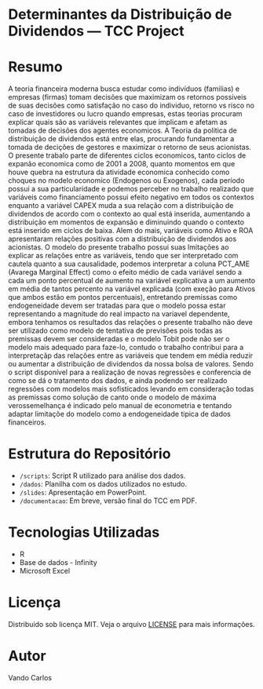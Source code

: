 # Determinantes da Distribuição de Dividendos — TCC Project

# Resumo

A teoria financeira moderna busca estudar como indivíduos (familias) e empresas (firmas) tomam decisões que maximizam os retornos possíveis de suas decisões como satisfação no caso do individuo, retorno vs risco no caso de investidores ou lucro quando empresas, estas teorias procuram explicar quais são as variáveis relevantes que implicam e afetam as tomadas de decisões dos agentes economicos. A Teoria da politica de distribuição de dividendos está entre elas, procurando fundamentar a tomada de decições de gestores e maximizar o retorno de seus acionistas.
O presente trabalo parte de diferentes ciclos economicos, tanto ciclos de expanão economica como de 2001 a 2008, quanto momentos em que houve quebra na estrutura da atividade economica conhecido como choques no modelo economico (Endogenos ou Exogenos), cada período possui a sua particularidade e podemos perceber no trabalho realizado que variáveis como financiamento possui efeito negativo em todos os contextos enquanto a variável CAPEX muda a sua relação com a distribuição de dividendos de acordo com o contexto ao qual está inserida, aumentando a distribuição em momentos de expansão e diminuindo quando o contexto está inserido em ciclos de baixa. Alem do mais, variáveis como Ativo e ROA apresentaram relações positivas com a distribuição de dividendos aos acionistas.
O modelo do presente trabalho possui suas lmitações ao explicar as relações entre as variáveis, tendo que ser interpretado com cautela quanto a sua causalidade, podemos interpretar a coluna PCT_AME (Avarega Marginal Effect) como o efeito médio de cada variável sendo a cada um ponto percentual de aumento na variável explicativa a um aumento em média de tantos percento na variável explicada (com exeção para Ativos que ambos estão em pontos percentuais), entretando premissas como endogeneidade devem ser tratadas para que o modelo possa estar representando a magnitude do real impacto na variavel dependente, embora tenhamos os resultados das relações o presente trabalho não deve ser utilizado como modelo de tentativa de previsões pois todas as premissas devem ser consideradas e o modelo Tobit pode não ser o modelo mais adequado para faze-lo, contudo o trabalho contribui para a interpretaçãp das relações entre as variáveis que tendem em média reduzir ou aumentar a distribuição de dividendos da nossa bolsa de valores.
Sendo o script disponível para a realização de novas regressões e conferencia de como se dá o tratamento dos dados, e ainda podendo ser realizado regressões com modelos mais sofisticados levando em consideração todas as premissas como solução de canto onde o modelo de máxima verossemelhança é indicado pelo manual de econometria e tentando adaptar limitaçõe do modelo como a endogeneidade tipica de dados financeiros.
# Estrutura do Repositório

- `/scripts`: Script R utilizado para análise dos dados.
- `/dados`: Planilha com os dados utilizados no estudo.
- `/slides`: Apresentação em PowerPoint.
- `/documentacao`: Em breve, versão final do TCC em PDF.

# Tecnologias Utilizadas

- R
- Base de dados - Infinity
- Microsoft Excel

# Licença

Distribuído sob licença MIT. Veja o arquivo [LICENSE](LICENSE) para mais informações.

# Autor

Vando Carlos  
